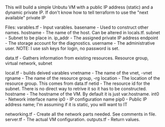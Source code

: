 This will build a simple Unbutu VM with a public IP address (static) and a dynamic private IP.
If don't know how to tell terraform to use the "next available" private IP

Files:
  varables.tf - Input varables.
    basename - Used to construct other names.
    hostname - The name of the host. Can be altered in locals.tf.
    subnet - Subnet to be place in.
    ip_addr - The assigned private IP address
    endpoint - The storage account for the diagnostics.
    username - The administrative user. NOTE: I use ssh keys for login, no password is set.

  data.tf - Gathers information from existing resources.
    Resource group, virtual network, subnet

  local.tf - builds deived varables
    vnetname - The name of the vnet, <basename>-vnet
    rgname - The name of the resource group, <basename>-rg
    location - The location of the resource group. This comes from data.tf
    netid - The resource id for the subnet. There is no direct way to retrive it so it has to be constructed.
    hostname - The hostname of the VM. By default it is just var.hostname.
    int0 - Network interface name
    ip0 - IP configuration name
    pip0 - Public IP address name; I'm assuming if it is static, you will want to IT

  networking.tf - Create all the network parts needed. See comments in file.
  server.tf - The actual VM configuration. 
  outputs.tf - Return values.